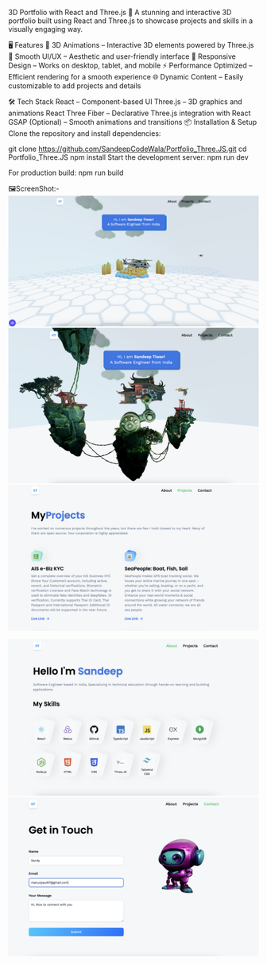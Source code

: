 3D Portfolio with React and Three.js
🚀 A stunning and interactive 3D portfolio built using React and Three.js to showcase projects and skills in a visually engaging way.

🖥️ Features
🌟 3D Animations – Interactive 3D elements powered by Three.js
🎨 Smooth UI/UX – Aesthetic and user-friendly interface
📱 Responsive Design – Works on desktop, tablet, and mobile
⚡ Performance Optimized – Efficient rendering for a smooth experience
🌐 Dynamic Content – Easily customizable to add projects and details


🛠️ Tech Stack
React – Component-based UI
Three.js – 3D graphics and animations
React Three Fiber – Declarative Three.js integration with React
GSAP (Optional) – Smooth animations and transitions
📦 Installation & Setup
Clone the repository and install dependencies:


git clone https://github.com/SandeepCodeWala/Portfolio_Three.JS.git
cd Portfolio_Three.JS
npm install
Start the development server:
npm run dev

For production build:
npm run build

🖼️ScreenShot:-
![Portfolio Preview](https://github.com/SandeepCodeWala/Portfolio_Three.JS/blob/main/src/assets/images/main.png)
![Portfolio Preview](https://github.com/SandeepCodeWala/Portfolio_Three.JS/blob/main/src/assets/images/main1.png)
![Portfolio Preview](https://github.com/SandeepCodeWala/Portfolio_Three.JS/blob/main/src/assets/images/project.png)

![Portfolio Preview](https://github.com/SandeepCodeWala/Portfolio_Three.JS/blob/main/src/assets/images/about.png)
![Portfolio Preview](https://github.com/SandeepCodeWala/Portfolio_Three.JS/blob/main/src/assets/images/contact.png)